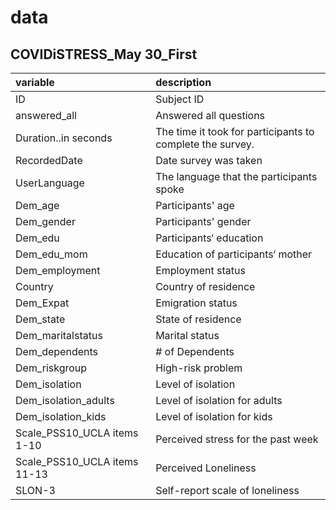 # data


## COVIDiSTRESS_May 30_First 

|variable         |description |
|:----------------|:-----------|
|ID        | Subject ID |
|answered_all    | Answered all questions |
|Duration..in seconds       | The time it took for participants to complete the survey.|
|RecordedDate           | Date survey was taken |
|UserLanguage | The language that the participants spoke | 
|Dem_age| Participants' age
|Dem_gender| Participants' gender
|Dem_edu| Participants‘ education
|Dem_edu_mom| Education of participants‘ mother
|Dem_employment | Employment status 
|Country| Country of residence
|Dem_Expat|	Emigration status
|Dem_state| State of residence 
|Dem_maritalstatus| Marital status
|Dem_dependents| # of Dependents
|Dem_riskgroup| High-risk problem
|Dem_isolation| Level of isolation
|Dem_isolation_adults| Level of isolation for adults 
|Dem_isolation_kids| Level of isolation for kids 
|Scale_PSS10_UCLA items 1-10| Perceived stress for the past week
|Scale_PSS10_UCLA items 11-13|Perceived Loneliness
|SLON-3| Self-report scale of loneliness 


